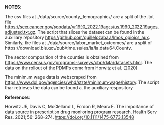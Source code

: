 **NOTES**: 

The csv files at ./data/source/county_demographics/ are a split of the .txt file https://seer.cancer.gov/popdata/yr1990_2022.19ages/us.1990_2022.19ages.adjusted.txt.gz. The script that slices the dataset can be found in the auxiliary repository https://github.com/guillelozabala/lmos_opioids_aux. Similarly, the files at ./data/source/labor_market_outcomes/ are a split of https://download.bls.gov/pub/time.series/la/la.data.64.County.

The sector composition of the counties is obtained from https://www.census.gov/programs-surveys/cbp/data/datasets.html. The data on the rollout of the PDMPs come from Horwitz et al. (2020)

The minimum wage data is webscraped from https://www.dol.gov/agencies/whd/state/minimum-wage/history. The script thar retrieves the data can be found at the auxiliary respository

**References**:

Horwitz JR, Davis C, McClelland L, Fordon R, Meara E. The importance of data source in prescription drug monitoring program research. Health Serv Res. 2021; 56: 268–274. https://doi.org/10.1111/1475-6773.13548

